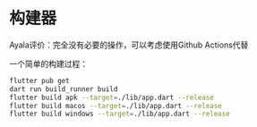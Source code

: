 # 构建器

Ayala评价：完全没有必要的操作，可以考虑使用Github Actions代替

一个简单的构建过程：

```sh
flutter pub get
dart run build_runner build
flutter build apk --target=./lib/app.dart --release
flutter build macos --target=./lib/app.dart --release
flutter build windows --target=./lib/app.dart --release
```